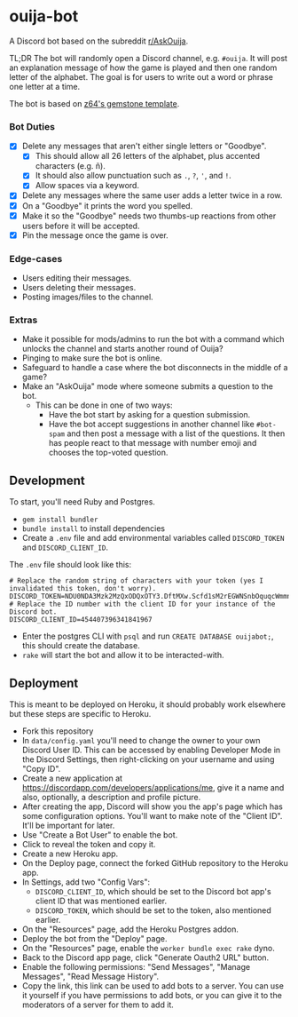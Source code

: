 # ouija-bot
A Discord bot based on the subreddit [r/AskOuija](https://www.reddit.com/r/AskOuija/).

TL;DR The bot will randomly open a Discord channel, e.g. `#ouija`. It will post an explanation message of how the game is played and then one random letter of the alphabet. The goal is for users to write out a word or phrase one letter at a time.

The bot is based on [z64's gemstone template](https://github.com/z64/gemstone).

### Bot Duties

- [x] Delete any messages that aren't either single letters or "Goodbye".
  - [x] This should allow all 26 letters of the alphabet, plus accented characters (e.g. ñ).
  - [x] It should also allow punctuation such as `.`, `?`, `'`, and `!`.
  - [x] Allow spaces via a keyword.
- [x] Delete any messages where the same user adds a letter twice in a row.
- [x] On a "Goodbye" it prints the word you spelled.
- [x] Make it so the "Goodbye" needs two thumbs-up reactions from other users before it will be accepted.
- [x] Pin the message once the game is over.

### Edge-cases

- Users editing their messages.
- Users deleting their messages.
- Posting images/files to the channel.

### Extras

- Make it possible for mods/admins to run the bot with a command which unlocks the channel and starts another round of Ouija?
- Pinging to make sure the bot is online.
- Safeguard to handle a case where the bot disconnects in the middle of a game?
- Make an "AskOuija" mode where someone submits a question to the bot.
  - This can be done in one of two ways:
    - Have the bot start by asking for a question submission.
    - Have the bot accept suggestions in another channel like `#bot-spam` and then post a message with a list of the questions. It then has people react to that message with number emoji and chooses the top-voted question.

## Development

To start, you'll need Ruby and Postgres.

- `gem install bundler`
- `bundle install` to install dependencies
- Create a `.env` file and add environmental variables called `DISCORD_TOKEN` and `DISCORD_CLIENT_ID`.

The `.env` file should look like this:

```
# Replace the random string of characters with your token (yes I invalidated this token, don't worry).
DISCORD_TOKEN=NDU0NDA3Mzk2MzQxODQxOTY3.DftMXw.Scfd1sM2rEGWNSnbOquqcWmmnxY
# Replace the ID number with the client ID for your instance of the Discord bot.
DISCORD_CLIENT_ID=454407396341841967
```

- Enter the postgres CLI with `psql` and run `CREATE DATABASE ouijabot;`, this should create the database.
- `rake` will start the bot and allow it to be interacted-with.

## Deployment

This is meant to be deployed on Heroku, it should probably work elsewhere but
these steps are specific to Heroku.

- Fork this repository
- In `data/config.yaml` you'll need to change the owner to your own Discord User ID. This can be accessed by enabling Developer Mode in the Discord Settings, then right-clicking on your username and using "Copy ID".
- Create a new application at https://discordapp.com/developers/applications/me, give it a name and also, optionally, a description and profile picture.
- After creating the app, Discord will show you the app's page which has some configuration options. You'll want to make note of the "Client ID". It'll be important for later.
- Use "Create a Bot User" to enable the bot.
- Click to reveal the token and copy it.
- Create a new Heroku app.
- On the Deploy page, connect the forked GitHub repository to the Heroku app.
- In Settings, add two "Config Vars":
  - `DISCORD_CLIENT_ID`, which should be set to the Discord bot app's client ID that was mentioned earlier.
  - `DISCORD_TOKEN`, which should be set to the token, also mentioned earlier.
- On the "Resources" page, add the Heroku Postgres addon.
- Deploy the bot from the "Deploy" page.
- On the "Resources" page, enable the `worker bundle exec rake` dyno.
- Back to the Discord app page, click "Generate Oauth2 URL" button.
- Enable the following permissions: "Send Messages", "Manage Messages", "Read Message History".
- Copy the link, this link can be used to add bots to a server. You can use it yourself if you have permissions to add bots, or you can give it to the moderators of a server for them to add it.

